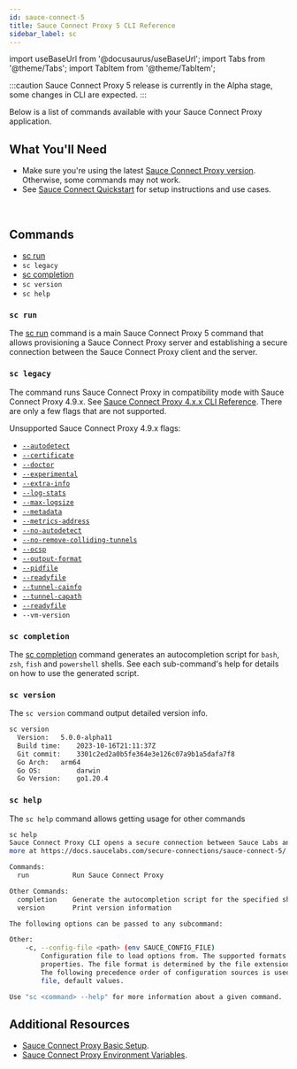 ```yaml
---
id: sauce-connect-5
title: Sauce Connect Proxy 5 CLI Reference
sidebar_label: sc
---
```


import useBaseUrl from '@docusaurus/useBaseUrl';
import Tabs from '@theme/Tabs';
import TabItem from '@theme/TabItem';

:::caution
Sauce Connect Proxy 5 release is currently in the Alpha stage, some changes in CLI are expected.
:::

Below is a list of commands available with your Sauce Connect Proxy application.

## What You'll Need

- Make sure you're using the latest [Sauce Connect Proxy version](/secure-connections/sauce-connect-5/installation/). Otherwise, some commands may not work.
- See [Sauce Connect Quickstart](/secure-connections/sauce-connect-5/quickstart/) for setup instructions and use cases.

<br/>

## Commands

- [sc run](/dev/cli/sauce-connect-5/run/)
- `sc legacy`
- [sc completion](/dev/cli/sauce-connect-5/completion/)
- `sc version`
- `sc help`

### `sc run`

The [sc run](/dev/cli/sauce-connect-5/run/) command is a main Sauce Connect Proxy 5 command that allows provisioning a Sauce Connect Proxy server and establishing a secure connection between the Sauce Connect Proxy client and the server.

### `sc legacy`

The command runs Sauce Connect Proxy in compatibility mode with Sauce Connect Proxy 4.9.x. See [Sauce Connect Proxy 4.x.x CLI Reference](/dev/cli/sauce-connect-proxy). There are only a few flags that are not supported.

Unsupported Sauce Connect Proxy 4.9.x flags:

- [`--autodetect`](/dev/cli/sauce-connect-proxy/#--autodetect)
- [`--certificate`](/dev/cli/sauce-connect-proxy/#--certificate)
- [`--doctor`](/dev/cli/sauce-connect-proxy/#--doctor)
- [`--experimental`](/dev/cli/sauce-connect-proxy/#--experimental)
- [`--extra-info`](/dev/cli/sauce-connect-proxy/#--extra-info)
- [`--log-stats`](/dev/cli/sauce-connect-proxy/#--log-stats)
- [`--max-logsize`](/dev/cli/sauce-connect-proxy/#--max-logsize)
- [`--metadata`](/dev/cli/sauce-connect-proxy/#--metadata)
- [`--metrics-address`](/dev/cli/sauce-connect-proxy/#--metrics-address)
- [`--no-autodetect`](/dev/cli/sauce-connect-proxy/#--no-autodetect)
- [`--no-remove-colliding-tunnels`](/dev/cli/sauce-connect-proxy/#--no-remove-colliding-tunnels)
- [`--ocsp`](/dev/cli/sauce-connect-proxy/#--ocsp)
- [`--output-format`](/dev/cli/sauce-connect-proxy/#--output-format)
- [`--pidfile`](/dev/cli/sauce-connect-proxy/#--pidfile)
- [`--readyfile`](/dev/cli/sauce-connect-proxy/#--readyfile)
- [`--tunnel-cainfo`](/dev/cli/sauce-connect-proxy/#--tunnel-cainfo)
- [`--tunnel-capath`](/dev/cli/sauce-connect-proxy/#--tunnel-capath)
- [`--readyfile`](/dev/cli/sauce-connect-proxy/#--readyfile)
- `--vm-version`

### `sc completion`

The [sc completion](/dev/cli/sauce-connect-5/completion/) command generates an autocompletion script for `bash`, `zsh`, `fish` and `powershell` shells. See each sub-command's help for details on how to use the generated script.

### `sc version`

The `sc version` command output detailed version info.

```bash
sc version
  Version:	 5.0.0-alpha11
  Build time:	 2023-10-16T21:11:37Z
  Git commit:	 3301c2ed2a0b5fe364e3e126c07a9b1a5dafa7f8
  Go Arch:	 arm64
  Go OS:		 darwin
  Go Version:	 go1.20.4
```

### `sc help`

The `sc help` command allows getting usage for other commands

```bash
sc help
Sauce Connect Proxy CLI opens a secure connection between Sauce Labs and a locally hosted applications. You can learn
more at https://docs.saucelabs.com/secure-connections/sauce-connect-5/.

Commands:
  run           Run Sauce Connect Proxy

Other Commands:
  completion    Generate the autocompletion script for the specified shell
  version       Print version information

The following options can be passed to any subcommand:

Other:
    -c, --config-file <path> (env SAUCE_CONFIG_FILE)
        Configuration file to load options from. The supported formats are: JSON, YAML, TOML, HCL, and Java
        properties. The file format is determined by the file extension, if not specified the default format is YAML.
        The following precedence order of configuration sources is used: command flags, environment variables, config
        file, default values.

Use "sc <command> --help" for more information about a given command.
```

## Additional Resources

- [Sauce Connect Proxy Basic Setup](/secure-connections/sauce-connect-5/installation/).
- [Sauce Connect Proxy Environment Variables](/secure-connections/sauce-connect-5/operation/configuration/#environment-variables/).
